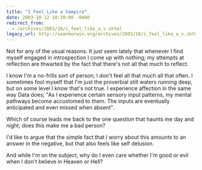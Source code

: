 ```yaml
---
title: "I Feel Like a Vampire"
date: 2003-10-12 18:39:00 -0400
redirect_from:
  - /archives/2003/10/i_feel_like_a_v.shtml
legacy_url: http://seankerwin.org/archives/2003/10/i_feel_like_a_v.shtml
---
```

Not for any of the usual reasons. It just seem lately that whenever I find myself engaged in introspection I come up with nothing; my attempts at reflection are thwarted by the fact that there's not all that much to reflect.

I know I'm a no-frills sort of person; I don't feel all that much all that often. I sometimes fool myself that I'm just the proverbial still waters running deep, but on some level I know that's not true. I experience affection in the same way Data does; "As I experience certain sensory input patterns, my mental pathways become accustomed to them. The inputs are eventually anticipated and even missed when absent".

Which of course leads me back to the one question that haunts me day and night; does this make me a bad person?

I'd like to argue that the simple fact that I worry about this amounts to an answer in the negative, but that also feels like self delusion.

And while I'm on the subject, why do I even care whether I'm good or evil when I don't believe in Heaven or Hell?
